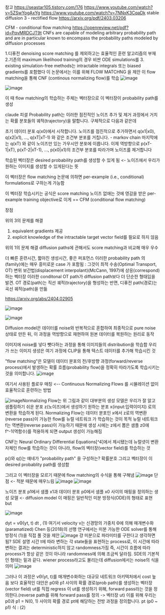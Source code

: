 참고 https://seastar105.tistory.com/176
https://www.youtube.com/watch?v=5ZSwYogAxYg
https://www.youtube.com/watch?v=7NNxK3CqaDk
stable diffusion 3 - rectified flow
https://arxiv.org/pdf/2403.03206

CFM - conditional flow matching
https://openreview.net/pdf?id=PqvMRDCJT9t
 CNFs are capable of modeling arbitrary probability path and are in particular known to encompass the probability paths modeled by diffusion processes
 
1.디퓨전 denoising score matching 를 제외하고는 효율적인 훈련 알고리즘의 부재
2.기존의  maximum likelihood training의 경우 비싼 ODE simulations를
3. existing simulation-free methods는  intractable integrals 또는 biased gradients를 포함했다
이 논문에서는 이를 위해 FLOW MATCHNG 을 제안
이 flow matching을 통해 CNF (continous normalizing flow)를 학습
![image](https://github.com/jinuk0211/diffuision-model/assets/150532431/ec024b63-98b2-44b8-a90d-28bf88e48eb3)

![image](https://github.com/jinuk0211/diffuision-model/assets/150532431/bb290fb6-191a-47ec-a80e-a7c5469083c3)


이 때 flow matching의 학습하는 주체는 벡터장으로 
이 벡터장이 probability path를 생성

claude 피셜
Probability path는 이러한 점진적인 노이즈 추가 및 제거 과정에서 거치는 확률 분포들의 궤적(trajectory)을 말합니다. 구체적으로 다음과 같은데

초기 데이터 분포 q(x0)에서 시작합니다.
노이즈를 점진적으로 추가하면서 q(x1|x0), q(x2|x1), ..., q(xT|xT-1) 와 같은 조건부 분포를 거칩니다. - markov chain
마지막에는 q(xT) 와 같이 노이즈만 있는 가우시안 분포에 이릅니다.
이제 역방향으로 p(xT-1|xT), p(xT-2|xT-1), ..., p(x0|x1)의 조건부 분포를 따라가며 노이즈를 제거합니다

학습된 벡터장은 desired probability path를 생성할 수 있게 됨 
<- 노이즈에서 우리가 원하는 이미지를 생성할 수 있게된다는 뜻

이 벡터장은 flow matching 논문에 의하면
per-example (i.e., conditional) formulations로 구하는게 가능함

이 벡터장 학습시키는 공식은 score matching 노이즈 없애는 것에 영감을 받은 
per-example training objective로 이게 == CFM (conditional flow matching)

장점 

위의 3의 문제를 해결 
1. equivalent gradients 제공
2. explicit knowledge of the intractable target vector field를 필요로 하지 않음

위의 1의 문제 해결
diffusion paths에 관해서도 score matching과 비교해 매우 우수

더 빠른 훈련시간, 짧아진 생성시간, 좋은 퍼포먼스
 이러한 probability path 의(family)에는 매우 흥미로운 case 가 포함됨 :
 그것이 최적 수송(Optimal Transport, OT) 변위 보간법(displacement interpolant)(McCann, 1997)에 상응(correspond)하는 벡터장
 이러한 conditonal OT path가 diffusion path보다 더 단순한 형태임을 발견.  OT 경로(path)는 직선 궤적(trajectory)을 형성하는 반면, 디퓨전 path(경로)는 곡선 궤적(path)을 만듦

https://arxiv.org/abs/2404.02905

![image](https://github.com/jinuk0211/diffuision-model/assets/150532431/d3d38a72-7df4-4535-a973-2bde07f7cecb)


![image](https://github.com/jinuk0211/diffuision-model/assets/150532431/a664b75d-e8a4-4e2b-9a79-8785ecbe2bc0)

Diffusion model은 데이터를 noise와 반복적으로 혼합하여 최종적으로 pure noise 상태로 만든 뒤, 이 과정을 역방향으로 재현하여 원본 데이터를 복원하는 원리로 동작

이미지에 noise를 넣다 뺏다하는 과정을 통해 이미지들의 distribution을 학습함
우리가 쓰는 이미지 생성은 여기 과정에 CLIP을 통해 텍스트 데이터를 추가해 학습시킨 것

"flow matching"은 모델이 데이터 분포의 전/후방향 과정(forward/reverse process)에서 발생하는 확률 흐름(probability flow)을 정확히 따라가도록 학습시키는 것을 의미합니다.
![image](https://github.com/jinuk0211/diffuision-model/assets/150532431/f4f4daff-7135-42bc-847e-fca591ecb7c1)

여기서 사용된 플로우 매칭 <-- Continuous Normalizing Flows 를 시뮬레이션 없이 효율적으로 훈련하는 방법

![image](https://github.com/jinuk0211/diffuision-model/assets/150532431/4c58c48f-1b8b-4b6a-a90e-5e5525acbe0d)Normalizing Flow는 위 그림과 같이 대부분의 생성 모델은 우리가 잘 알고 샘플링하기 쉬운 분포 z(노이즈)에서 생성하기 원하는 분포 x(input:입력이미지)
로의 변환을 학습하게 된다. Normalizing Flow는 데이터 분포인 x에서 z로의 역변환(reverse pass)이 가능한 flow를 뉴럴 네트워크 가 학습하는 것이 목적
뉴럴 네트워크 f는 역변환(reverse pass)이 가능하기 때문에 생성 시에는 z에서 뽑은 샘플 z0에 f^-1(역함수)를 적용하게 되면 output 생성이 가능해짐 

CNF는 Neural Ordinary Differential Equations[^4]에서 제시됐는데 뉴럴넷이 변환 자체인 flow를 학습하는 것이 아니라, flow의 벡터장(vector field)를 학습하는 것

 p()와 q()는 얘네가 "probability path" 을 구성하는? 확률분호 그리고 벡터장이 이 desired probablity path를 생성함

그리고 이 벡터장을 모르기 때문에 flow matching의 수식을 통해 구해냄
![image](https://github.com/jinuk0211/diffuision-model/assets/150532431/0fee2084-5de3-4db1-80a3-f6b05baac986)
단점 <- 적분 때문에 매우느림
![image](https://github.com/jinuk0211/diffuision-model/assets/150532431/ce43acc4-39a5-4f69-97a5-b65206e8fd2a)
![image](https://github.com/jinuk0211/diffuision-model/assets/150532431/246b93fc-a5c5-4bf9-b0c7-6bbc6e618e0a)


노이즈 분포 p1에서 샘플 x1과 데이터 분포 p0에서 샘플 x0 사이의 매핑을 정의하는 생성 모델 <- diffusion model 이 매핑은 일반적인 미분 방정식(ODE)의 형태로 표현
but

![image](https://github.com/jinuk0211/diffuision-model/assets/150532431/4d4c0ce8-e840-4d78-a7ed-3ce6aad27f8d)

dyt = vΘ(yt, t) dt , (1)
여기서 velocity v는 신경망의 가중치 Θ에 의해 매개변수화(paramatized)
Chen 등(2018)의 선행 연구에서는 미분 가능한 ODE solver를 통해 방정식 (1)을 직접 풀 것을 제안
![image](https://github.com/jinuk0211/diffuision-model/assets/150532431/a26eb9f8-0a2e-48c9-984b-aab5463a260a) 
걍 미분으로 파라미터를 구한다고 생각하면 됨?
SDE 설명
시간 t에 따라 변하는 각 state들을 표현하는 process로, 이 시간에 따라 변하는 결과는 deterministic하지 않고 randomness가짐
즉, 시간이 흐름에 따라 process가 항상 같은 것이 아니라 randomness에 의해 조금씩 달라짐. SDE의 기본적인 형태는 밑과 같다.
wiener process라고도 불리는데 diffusion에서는 noise의 식을 의미
![image](https://github.com/jinuk0211/diffuision-model/assets/150532431/186749b2-d9cb-48a1-8c70-62b22f8029b4)



그러나 이 과정은 vΘ(yt, t)를 매개변수화하는 대규모 네트워크 아키텍처에서 cost 높음
보다 효율적인 대안은 p0와 p1 사이의 확률 경로(prob path)를 생성하는 벡터장(vector field) ut를 직접 regress 
이 ut를 생성하기 위해, forward pass라는 것을 정의한다.(reverse path를 위해 forward pass를 정의 -> 벡터장 ut)
이를 위해 우리는 p0과 p1 = N(0, 1) 사이의 확률 경로 pt에 해당하는 전방 과정을 정의합니다. 
pt (p0 ~ p1) 식 : (2)
